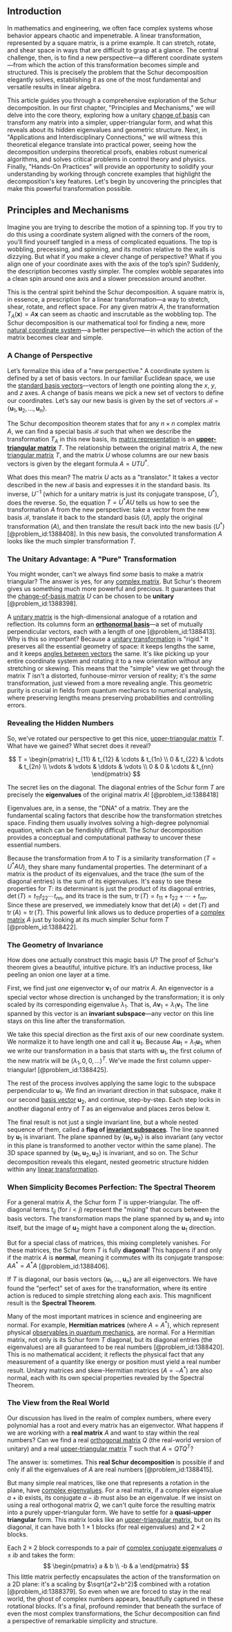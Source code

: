 ## Introduction
In mathematics and engineering, we often face complex systems whose behavior appears chaotic and impenetrable. A linear transformation, represented by a square matrix, is a prime example. It can stretch, rotate, and shear space in ways that are difficult to grasp at a glance. The central challenge, then, is to find a new perspective—a different coordinate system—from which the action of this transformation becomes simple and structured. This is precisely the problem that the Schur decomposition elegantly solves, establishing it as one of the most fundamental and versatile results in linear algebra.

This article guides you through a comprehensive exploration of the Schur decomposition. In our first chapter, "Principles and Mechanisms," we will delve into the core theory, exploring how a unitary [change of basis](@article_id:144648) can transform any matrix into a simpler, upper-triangular form, and what this reveals about its hidden eigenvalues and geometric structure. Next, in "Applications and Interdisciplinary Connections," we will witness this theoretical elegance translate into practical power, seeing how the decomposition underpins theoretical proofs, enables robust numerical algorithms, and solves critical problems in control theory and physics. Finally, "Hands-On Practices" will provide an opportunity to solidify your understanding by working through concrete examples that highlight the decomposition's key features. Let's begin by uncovering the principles that make this powerful transformation possible.

## Principles and Mechanisms

Imagine you are trying to describe the motion of a spinning top. If you try to do this using a coordinate system aligned with the corners of the room, you’ll find yourself tangled in a mess of complicated equations. The top is wobbling, precessing, and spinning, and its motion relative to the walls is dizzying. But what if you make a clever change of perspective? What if you align one of your coordinate axes with the axis of the top’s spin? Suddenly, the description becomes vastly simpler. The complex wobble separates into a clean spin around one axis and a slower precession around another.

This is the central spirit behind the Schur decomposition. A square matrix is, in essence, a prescription for a linear transformation—a way to stretch, shear, rotate, and reflect space. For any given matrix $A$, the transformation $T_A(\mathbf{x}) = A\mathbf{x}$ can seem as chaotic and inscrutable as the wobbling top. The Schur decomposition is our mathematical tool for finding a new, more [natural coordinate system](@article_id:168453)—a better perspective—in which the action of the matrix becomes clear and simple.

### A Change of Perspective

Let’s formalize this idea of a "new perspective." A coordinate system is defined by a set of basis vectors. In our familiar Euclidean space, we use the [standard basis vectors](@article_id:151923)—vectors of length one pointing along the $x$, $y$, and $z$ axes. A change of basis means we pick a new set of vectors to define our coordinates. Let’s say our new basis is given by the set of vectors $\mathcal{B} = \{\mathbf{u}_1, \mathbf{u}_2, \ldots, \mathbf{u}_n\}$.

The Schur decomposition theorem states that for any $n \times n$ complex matrix $A$, we can find a special basis $\mathcal{B}$ such that when we describe the transformation $T_A$ in this new basis, its [matrix representation](@article_id:142957) is an **[upper-triangular matrix](@article_id:150437)** $T$. The relationship between the original matrix $A$, the new [triangular matrix](@article_id:635784) $T$, and the matrix $U$ whose columns are our new basis vectors is given by the elegant formula $A = UTU^*$.

What does this mean? The matrix $U$ acts as a "translator." It takes a vector described in the new $\mathcal{B}$ basis and expresses it in the standard basis. Its inverse, $U^{-1}$ (which for a unitary matrix is just its conjugate transpose, $U^*$), does the reverse. So, the equation $T = U^*AU$ tells us how to see the transformation $A$ from the new perspective: take a vector from the new basis $\mathcal{B}$, translate it back to the standard basis ($U$), apply the original transformation ($A$), and then translate the result back into the new basis ($U^*$) [@problem_id:1388408]. In this new basis, the convoluted transformation $A$ looks like the much simpler transformation $T$.

### The Unitary Advantage: A "Pure" Transformation

You might wonder, can't we always find *some* basis to make a matrix triangular? The answer is yes, for any [complex matrix](@article_id:194462). But Schur's theorem gives us something much more powerful and precious. It guarantees that the [change-of-basis matrix](@article_id:183986) $U$ can be chosen to be **unitary** [@problem_id:1388398].

A [unitary matrix](@article_id:138484) is the high-dimensional analogue of a rotation and reflection. Its columns form an **[orthonormal basis](@article_id:147285)**—a set of mutually perpendicular vectors, each with a length of one [@problem_id:1388413]. Why is this so important? Because a [unitary transformation](@article_id:152105) is "rigid." It preserves all the essential geometry of space: it keeps lengths the same, and it keeps [angles between vectors](@article_id:149993) the same. It's like picking up your entire coordinate system and rotating it to a new orientation without any stretching or skewing. This means that the "simple" view we get through the matrix $T$ isn't a distorted, funhouse-mirror version of reality; it's the *same* transformation, just viewed from a more revealing angle. This geometric purity is crucial in fields from quantum mechanics to numerical analysis, where preserving lengths means preserving probabilities and controlling errors.

### Revealing the Hidden Numbers

So, we’ve rotated our perspective to get this nice, [upper-triangular matrix](@article_id:150437) $T$. What have we gained? What secret does it reveal?

$$
T = \begin{pmatrix} t_{11} & t_{12} & \cdots & t_{1n} \\ 0 & t_{22} & \cdots & t_{2n} \\ \vdots & \vdots & \ddots & \vdots \\ 0 & 0 & \cdots & t_{nn} \end{pmatrix}
$$

The secret lies on the diagonal. The diagonal entries of the Schur form $T$ are precisely the **eigenvalues** of the original matrix $A$! [@problem_id:1388418]

Eigenvalues are, in a sense, the "DNA" of a matrix. They are the fundamental scaling factors that describe how the transformation stretches space. Finding them usually involves solving a high-degree polynomial equation, which can be fiendishly difficult. The Schur decomposition provides a conceptual and computational pathway to uncover these essential numbers.

Because the transformation from $A$ to $T$ is a similarity transformation ($T = U^*AU$), they share many fundamental properties. The determinant of a matrix is the product of its eigenvalues, and the trace (the sum of the diagonal entries) is the sum of its eigenvalues. It's easy to see these properties for $T$: its determinant is just the product of its diagonal entries, $\det(T) = t_{11}t_{22}\cdots t_{nn}$, and its trace is the sum, $\operatorname{tr}(T) = t_{11} + t_{22} + \cdots + t_{nn}$. Since these are preserved, we immediately know that $\det(A) = \det(T)$ and $\operatorname{tr}(A) = \operatorname{tr}(T)$. This powerful link allows us to deduce properties of a [complex matrix](@article_id:194462) $A$ just by looking at its much simpler Schur form $T$ [@problem_id:1388422].

### The Geometry of Invariance

How does one actually construct this magic basis $U$? The proof of Schur's theorem gives a beautiful, intuitive picture. It’s an inductive process, like peeling an onion one layer at a time.

First, we find just *one* eigenvector $\mathbf{v}_1$ of our matrix $A$. An eigenvector is a special vector whose direction is unchanged by the transformation; it is only scaled by its corresponding eigenvalue $\lambda_1$. That is, $A\mathbf{v}_1 = \lambda_1 \mathbf{v}_1$. The line spanned by this vector is an **invariant subspace**—any vector on this line stays on this line after the transformation.

We take this special direction as the first axis of our new coordinate system. We normalize it to have length one and call it $\mathbf{u}_1$. Because $A\mathbf{u}_1 = \lambda_1 \mathbf{u}_1$, when we write our transformation in a basis that starts with $\mathbf{u}_1$, the first column of the new matrix will be $(\lambda_1, 0, 0, \ldots)^T$. We've made the first column upper-triangular! [@problem_id:1388425].

The rest of the process involves applying the same logic to the subspace perpendicular to $\mathbf{u}_1$. We find an invariant direction in that subspace, make it our second [basis vector](@article_id:199052) $\mathbf{u}_2$, and continue, step-by-step. Each step locks in another diagonal entry of $T$ as an eigenvalue and places zeros below it.

The final result is not just a single invariant line, but a whole nested sequence of them, called a **flag of [invariant subspaces](@article_id:152335)**. The line spanned by $\mathbf{u}_1$ is invariant. The plane spanned by $\{\mathbf{u}_1, \mathbf{u}_2\}$ is also invariant (any vector in this plane is transformed to another vector within the same plane). The 3D space spanned by $\{\mathbf{u}_1, \mathbf{u}_2, \mathbf{u}_3\}$ is invariant, and so on. The Schur decomposition reveals this elegant, nested geometric structure hidden within any [linear transformation](@article_id:142586).

### When Simplicity Becomes Perfection: The Spectral Theorem

For a general matrix $A$, the Schur form $T$ is upper-triangular. The off-diagonal terms $t_{ij}$ (for $i \lt j$) represent the "mixing" that occurs between the basis vectors. The transformation maps the plane spanned by $\mathbf{u}_1$ and $\mathbf{u}_2$ into itself, but the image of $\mathbf{u}_2$ might have a component along the $\mathbf{u}_1$ direction.

But for a special class of matrices, this mixing completely vanishes. For these matrices, the Schur form $T$ is fully **diagonal**! This happens if and only if the matrix $A$ is **normal**, meaning it commutes with its conjugate transpose: $AA^* = A^*A$ [@problem_id:1388406].

If $T$ is diagonal, our basis vectors $\{\mathbf{u}_1, \ldots, \mathbf{u}_n\}$ are all eigenvectors. We have found the "perfect" set of axes for the transformation, where its entire action is reduced to simple stretching along each axis. This magnificent result is the **Spectral Theorem**.

Many of the most important matrices in science and engineering are normal. For example, **Hermitian matrices** (where $A=A^*$), which represent physical [observables in quantum mechanics](@article_id:151690), are normal. For a Hermitian matrix, not only is its Schur form $T$ diagonal, but its diagonal entries (the eigenvalues) are all guaranteed to be real numbers [@problem_id:1388420]. This is no mathematical accident; it reflects the physical fact that any measurement of a quantity like energy or position must yield a real number result. Unitary matrices and skew-Hermitian matrices ($A = -A^*$) are also normal, each with its own special properties revealed by the Spectral Theorem.

### The View from the Real World

Our discussion has lived in the realm of complex numbers, where every polynomial has a root and every matrix has an eigenvector. What happens if we are working with a **real matrix** $A$ and want to stay within the real numbers? Can we find a real [orthogonal matrix](@article_id:137395) $Q$ (the real-world version of unitary) and a real [upper-triangular matrix](@article_id:150437) $T$ such that $A = QTQ^T$?

The answer is: sometimes. This **real Schur decomposition** is possible if and only if all the eigenvalues of $A$ are real numbers [@problem_id:1388415].

But many simple real matrices, like one that represents a rotation in the plane, have [complex eigenvalues](@article_id:155890). For a real matrix, if a complex eigenvalue $a+ib$ exists, its conjugate $a-ib$ must also be an eigenvalue. If we insist on using a real orthogonal matrix $Q$, we can't quite force the resulting matrix into a purely upper-triangular form. We have to settle for a **quasi-upper triangular** form. This matrix looks like an [upper-triangular matrix](@article_id:150437), but on its diagonal, it can have both $1 \times 1$ blocks (for real eigenvalues) and $2 \times 2$ blocks.

Each $2 \times 2$ block corresponds to a pair of [complex conjugate eigenvalues](@article_id:152303) $a \pm ib$ and takes the form:
$$
\begin{pmatrix} a & b \\ -b & a \end{pmatrix}
$$
This little matrix perfectly encapsulates the action of the transformation on a 2D plane: it's a scaling by $\sqrt{a^2+b^2}$ combined with a rotation [@problem_id:1388379]. So even when we are forced to stay in the real world, the ghost of complex numbers appears, beautifully captured in these rotational blocks. It's a final, profound reminder that beneath the surface of even the most complex transformations, the Schur decomposition can find a perspective of remarkable simplicity and structure.